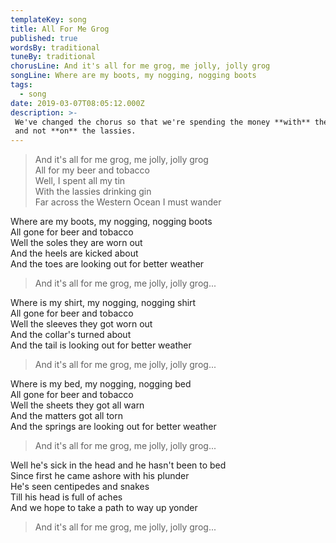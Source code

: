 ```yaml
---
templateKey: song
title: All For Me Grog
published: true
wordsBy: traditional
tuneBy: traditional
chorusLine: And it's all for me grog, me jolly, jolly grog
songLine: Where are my boots, my nogging, nogging boots
tags:
  - song
date: 2019-03-07T08:05:12.000Z
description: >- 
 We've changed the chorus so that we're spending the money **with** the lassies
 and not **on** the lassies.
---
```

> And it's all for me grog, me jolly, jolly grog\
> All for my beer and tobacco\
> Well, I spent all my tin\
> With the lassies drinking gin\
> Far across the Western Ocean I must wander

Where are my boots, my nogging, nogging boots\
All gone for beer and tobacco\
Well the soles they are worn out\
And the heels are kicked about\
And the toes are looking out for better weather

> And it's all for me grog, me jolly, jolly grog...

Where is my shirt, my nogging, nogging shirt\
All gone for beer and tobacco\
Well the sleeves they got worn out\
And the collar's turned about\
And the tail is looking out for better weather

>And it's all for me grog, me jolly, jolly grog...

Where is my bed, my nogging, nogging bed\
All gone for beer and tobacco\
Well the sheets they got all warn\
And the matters got all torn\
And the springs are looking out for better weather

> And it's all for me grog, me jolly, jolly grog...

Well he's sick in the head and he hasn't been to bed\
Since first he came ashore with his plunder\
He's seen centipedes and snakes\
Till his head is full of aches\
And we hope to take a path to way up yonder

> And it's all for me grog, me jolly, jolly grog...